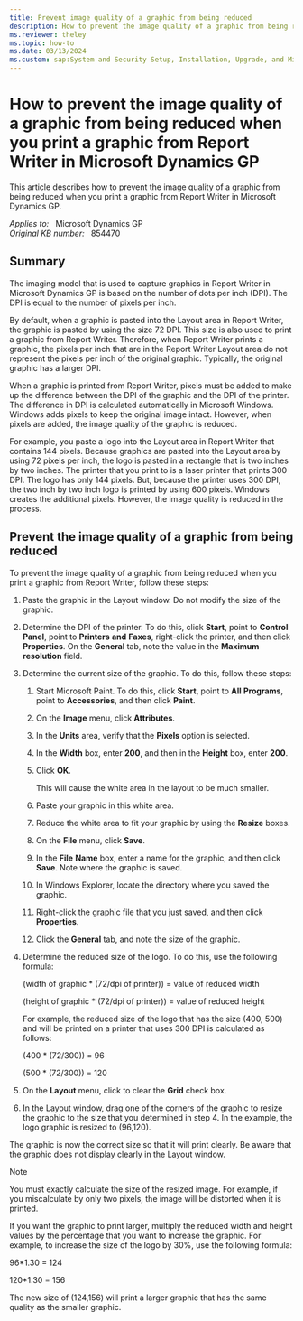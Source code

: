 ```yaml
---
title: Prevent image quality of a graphic from being reduced
description: How to prevent the image quality of a graphic from being reduced when you print a graphic from Report Writer in Microsoft Dynamics GP.
ms.reviewer: theley
ms.topic: how-to
ms.date: 03/13/2024
ms.custom: sap:System and Security Setup, Installation, Upgrade, and Migrations
---
```

# How to prevent the image quality of a graphic from being reduced when you print a graphic from Report Writer in Microsoft Dynamics GP

This article describes how to prevent the image quality of a graphic from being reduced when you print a graphic from Report Writer in Microsoft Dynamics GP.

_Applies to:_ &nbsp; Microsoft Dynamics GP  
_Original KB number:_ &nbsp; 854470

## Summary

The imaging model that is used to capture graphics in Report Writer in Microsoft Dynamics GP is based on the number of dots per inch (DPI). The DPI is equal to the number of pixels per inch.  

By default, when a graphic is pasted into the Layout area in Report Writer, the graphic is pasted by using the size 72 DPI. This size is also used to print a graphic from Report Writer. Therefore, when Report Writer prints a graphic, the pixels per inch that are in the Report Writer Layout area do not represent the pixels per inch of the original graphic. Typically, the original graphic has a larger DPI.

When a graphic is printed from Report Writer, pixels must be added to make up the difference between the DPI of the graphic and the DPI of the printer. The difference in DPI is calculated automatically in Microsoft Windows. Windows adds pixels to keep the original image intact. However, when pixels are added, the image quality of the graphic is reduced.

For example, you paste a logo into the Layout area in Report Writer that contains 144 pixels. Because graphics are pasted into the Layout area by using 72 pixels per inch, the logo is pasted in a rectangle that is two inches by two inches. The printer that you print to is a laser printer that prints 300 DPI. The logo has only 144 pixels. But, because the printer uses 300 DPI, the two inch by two inch logo is printed by using 600 pixels. Windows creates the additional pixels. However, the image quality is reduced in the process.

## Prevent the image quality of a graphic from being reduced

To prevent the image quality of a graphic from being reduced when you print a graphic from Report Writer, follow these steps:

1. Paste the graphic in the Layout window. Do not modify the size of the graphic.
2. Determine the DPI of the printer. To do this, click **Start**, point to **Control** **Panel**, point to **Printers** **and** **Faxes**, right-click the printer, and then click **Properties**. On the **General** tab, note the value in the **Maximum** **resolution** field.
3. Determine the current size of the graphic. To do this, follow these steps:
    1. Start Microsoft Paint. To do this, click **Start**, point to **All** **Programs**, point to **Accessories**, and then click **Paint**.
    2. On the **Image** menu, click **Attributes**.
    3. In the **Units** area, verify that the **Pixels** option is selected.
    4. In the **Width** box, enter **200**, and then in the **Height** box, enter **200**.
    5. Click **OK**.

        This will cause the white area in the layout to be much smaller.
    6. Paste your graphic in this white area.
    7. Reduce the white area to fit your graphic by using the **Resize** boxes.
    8. On the **File** menu, click **Save**.
    9. In the **File** **Name** box, enter a name for the graphic, and then click **Save**. Note where the graphic is saved.
    10. In Windows Explorer, locate the directory where you saved the graphic.
    11. Right-click the graphic file that you just saved, and then click **Properties**.
    12. Click the **General** tab, and note the size of the graphic.

4. Determine the reduced size of the logo. To do this, use the following formula:

    (width of graphic * (72/dpi of printer)) = value of reduced width

    (height of graphic * (72/dpi of printer)) = value of reduced height

    For example, the reduced size of the logo that has the size (400, 500) and will be printed on a printer that uses 300 DPI is calculated as follows:

    (400 * (72/300)) = 96  

    (500 * (72/300)) = 120

5. On the **Layout** menu, click to clear the **Grid** check box.

6. In the Layout window, drag one of the corners of the graphic to resize the graphic to the size that you determined in step 4. In the example, the logo graphic is resized to (96,120).

The graphic is now the correct size so that it will print clearly. Be aware that the graphic does not display clearly in the Layout window.

> [!NOTE]
> You must exactly calculate the size of the resized image. For example, if you miscalculate by only two pixels, the image will be distorted when it is printed.

If you want the graphic to print larger, multiply the reduced width and height values by the percentage that you want to increase the graphic. For example, to increase the size of the logo by 30%, use the following formula:

96*1.30 = 124

120*1.30 = 156

The new size of (124,156) will print a larger graphic that has the same quality as the smaller graphic.
